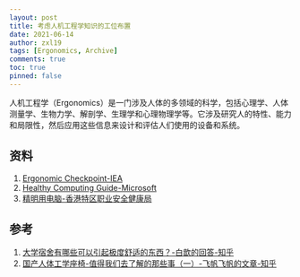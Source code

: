 ```yaml
---
layout: post
title: 考虑人机工程学知识的工位布置
date: 2021-06-14
author: zxl19
tags: [Ergonomics, Archive]
comments: true
toc: true
pinned: false
---
```


人机工程学（Ergonomics）是一门涉及人体的多领域的科学，包括心理学、人体测量学、生物力学、解剖学、生理学和心理物理学等。它涉及研究人的特性、能力和局限性，然后应用这些信息来设计和评估人们使用的设备和系统。

<!-- more -->

## 资料

1. [Ergonomic Checkpoint-IEA](https://iea.cc/wp-content/uploads/2014/10/Ergonomic-Checkpoints-in-Health-Care-Work.pdf)
2. [Healthy Computing Guide-Microsoft](https://support.microsoft.com/en-us/topic/setting-up-your-desktop-e9f3fc2c-e6fa-d27f-78c4-274b3669c425)
3. [精明用电脑-香港特区职业安全健康局](http://www.oshc.org.hk/tchi/main/hot/dse/index.html)

## 参考

1. [大学宿舍有哪些可以引起极度舒适的东西？-白歆的回答-知乎](https://www.zhihu.com/question/337048297/answer/812527507)
2. [国产人体工学座椅-值得我们去了解的那些事（一）-飞帆飞帆的文章-知乎](https://zhuanlan.zhihu.com/p/77080378)
